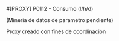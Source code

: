 #[PROXY] P0112 - Consumo (l/h/d)

(Mineria de datos de parametro pendiente)

Proxy creado con fines de coordinacion